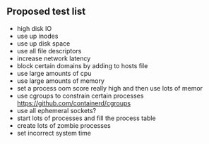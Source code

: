 










## Proposed test list

 - high disk IO
 - use up inodes
 - use up disk space
 - use all file descriptors
 - increase network latency
 - block certain domains 
     by adding to hosts file
 - use large amounts of cpu
 - use large amounts of memory
 - set a process oom score 
     really high and then 
     use lots of memor 
 - use cgroups to constrain
     certain processes
     https://github.com/containerd/cgroups
 - use all ephemeral sockets?
 - start lots of processes and
     fill the process table
 - create lots of zombie processes
 - set incorrect system time
 

